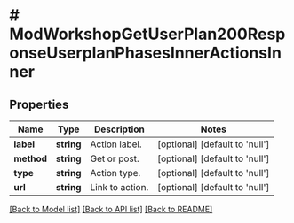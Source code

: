 # # ModWorkshopGetUserPlan200ResponseUserplanPhasesInnerActionsInner

## Properties

Name | Type | Description | Notes
------------ | ------------- | ------------- | -------------
**label** | **string** | Action label. | [optional] [default to 'null']
**method** | **string** | Get or post. | [optional] [default to 'null']
**type** | **string** | Action type. | [optional] [default to 'null']
**url** | **string** | Link to action. | [optional] [default to 'null']

[[Back to Model list]](../../README.md#models) [[Back to API list]](../../README.md#endpoints) [[Back to README]](../../README.md)
